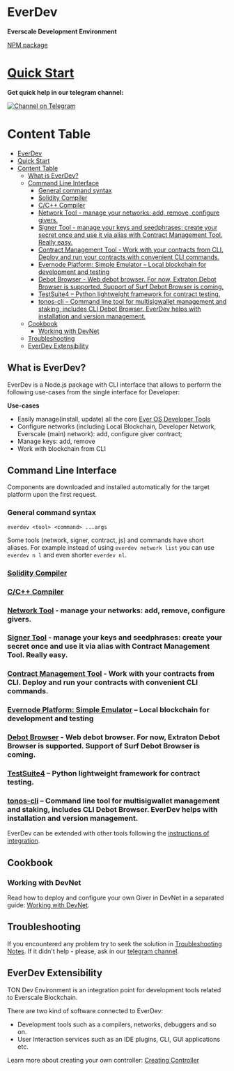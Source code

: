 # EverDev

**Everscale Development Environment**

[NPM package](https://www.npmjs.com/package/everdev)

# [Quick Start](docs/guides/quick-start.md)

**Get quick help in our telegram channel:**

[![Channel on Telegram](https://img.shields.io/badge/chat-on%20telegram-9cf.svg)](https://t.me/ever\_sdk)

# Content Table
- [EverDev](#everdev)
- [Quick Start](#quick-start)
- [Content Table](#content-table)
  - [What is EverDev?](#what-is-everdev)
  - [Command Line Interface](#command-line-interface)
    - [General command syntax](#general-command-syntax)
    - [Solidity Compiler](#solidity-compiler)
    - [C/C++ Compiler](#cc-compiler)
    - [Network Tool - manage your networks: add, remove, configure givers.](#network-tool---manage-your-networks-add-remove-configure-givers)
    - [Signer Tool - manage your keys and seedphrases: create your secret once and use it via alias with Contract Management Tool. Really easy.](#signer-tool---manage-your-keys-and-seedphrases-create-your-secret-once-and-use-it-via-alias-with-contract-management-tool-really-easy)
    - [Contract Management Tool - Work with your contracts from CLI. Deploy and run your contracts with convenient CLI commands.](#contract-management-tool---work-with-your-contracts-from-cli-deploy-and-run-your-contracts-with-convenient-cli-commands)
    - [Evernode Platform: Simple Emulator – Local blockchain for development and testing](#evernode-platform-simple-emulator--local-blockchain-for-development-and-testing)
    - [Debot Browser - Web debot browser. For now, Extraton Debot Browser is supported. Support of Surf Debot Browser is coming.](#debot-browser---web-debot-browser-for-now-extraton-debot-browser-is-supported-support-of-surf-debot-browser-is-coming)
    - [TestSuite4 – Python lightweight framework for contract testing.](#testsuite4--python-lightweight-framework-for-contract-testing)
    - [tonos-cli – Command line tool for multisigwallet management and staking, includes CLI Debot Browser. EverDev helps with installation and version management.](#tonos-cli--command-line-tool-for-multisigwallet-management-and-staking-includes-cli-debot-browser-everdev-helps-with-installation-and-version-management)
  - [Cookbook](#cookbook)
    - [Working with DevNet](#working-with-devnet)
  - [Troubleshooting](#troubleshooting)
  - [EverDev Extensibility](#everdev-extensibility)

## What is EverDev?

EverDev is a Node.js package with CLI interface that allows to perform the following use-cases from the single interface for Developer:

**Use-cases**

* Easily manage(install, update) all the core [Ever OS Developer Tools](https://everos.dev)
* Configure networks (including Local Blockchain, Developer Network, Everscale (main) network): add, configure giver contract;
* Manage keys: add, remove
* Work with blockchain from CLI

## Command Line Interface

Components are downloaded and installed automatically for the target platform upon the first request.

### General command syntax

```shell
everdev <tool> <command> ...args
```

Some tools (network, signer, contract, js) and commands have short aliases. For example instead of using `everdev network list` you can use `everdev n l` and even shorter `everdev nl`.

### [Solidity Compiler](docs/command-line-interface/solidity.md)
### [C/C++ Compiler](docs/command-line-interface/c.md)
### [Network Tool](docs/command-line-interface/network-tool.md) - manage your networks: add, remove, configure givers.
### [Signer Tool](docs/command-line-interface/signer-tool.md) - manage your keys and seedphrases: create your secret once and use it via alias with Contract Management Tool. Really easy.
###  [Contract Management Tool](docs/command-line-interface/contract-management.md) - Work with your contracts from CLI. Deploy and run your contracts with convenient CLI commands.

### [Evernode Platform: Simple Emulator](docs/command-line-interface/evernode-platform-startup-edition-se.md) – Local blockchain for development and testing
### [Debot Browser](docs/command-line-interface/debrowser.md) - Web debot browser. For now, Extraton Debot Browser is supported. Support of Surf Debot Browser is coming.
### [TestSuite4](docs/command-line-interface/testsuite4.md) – Python lightweight framework for contract testing.
### [tonos-cli](https://github.com/tonlabs/tonos-cli) – Command line tool for multisigwallet management and staking, includes CLI Debot Browser. EverDev helps with installation and version management.

EverDev can be extended with other tools following the [instructions of integration](#everdev-extensibility).


## Cookbook
### Working with DevNet

Read how to deploy and configure your own Giver in DevNet in a separated guide: [Working with DevNet](docs/guides/work-with-devnet.md).

## Troubleshooting

If you encountered any problem try to seek the solution in [Troubleshooting Notes](docs/troubleshooting.md). If it didn't help - please, ask in our [telegram channel](https://t.me/ever\_sdk).

## EverDev Extensibility

TON Dev Environment is an integration point for development tools related to Everscale Blockchain.

There are two kind of software connected to EverDev:

* Development tools such as a compilers, networks, debuggers and so on.
* User Interaction services such as an IDE plugins, CLI, GUI applications etc.

Learn more about creating your own controller: [Creating Controller](docs/guides/creating-controller.md)